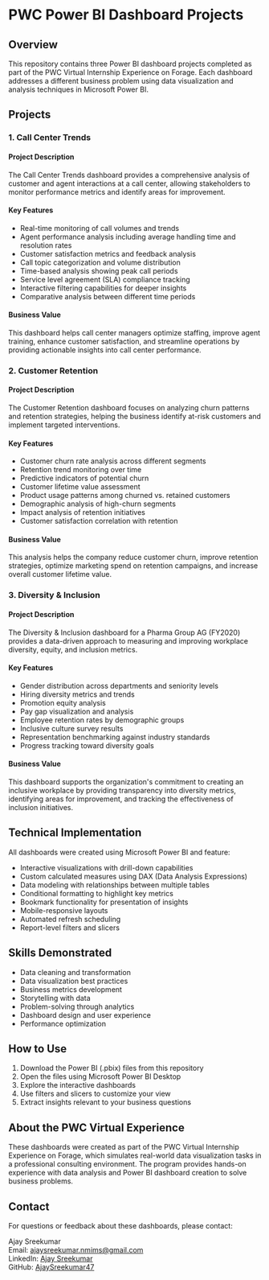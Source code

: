 # PWC Power BI Dashboard Projects

## Overview

This repository contains three Power BI dashboard projects completed as part of the PWC Virtual Internship Experience on Forage. Each dashboard addresses a different business problem using data visualization and analysis techniques in Microsoft Power BI.

## Projects

### 1. Call Center Trends

#### Project Description
The Call Center Trends dashboard provides a comprehensive analysis of customer and agent interactions at a call center, allowing stakeholders to monitor performance metrics and identify areas for improvement.

#### Key Features
- Real-time monitoring of call volumes and trends
- Agent performance analysis including average handling time and resolution rates
- Customer satisfaction metrics and feedback analysis
- Call topic categorization and volume distribution
- Time-based analysis showing peak call periods
- Service level agreement (SLA) compliance tracking
- Interactive filtering capabilities for deeper insights
- Comparative analysis between different time periods

#### Business Value
This dashboard helps call center managers optimize staffing, improve agent training, enhance customer satisfaction, and streamline operations by providing actionable insights into call center performance.

### 2. Customer Retention

#### Project Description
The Customer Retention dashboard focuses on analyzing churn patterns and retention strategies, helping the business identify at-risk customers and implement targeted interventions.

#### Key Features
- Customer churn rate analysis across different segments
- Retention trend monitoring over time
- Predictive indicators of potential churn
- Customer lifetime value assessment
- Product usage patterns among churned vs. retained customers
- Demographic analysis of high-churn segments
- Impact analysis of retention initiatives
- Customer satisfaction correlation with retention

#### Business Value
This analysis helps the company reduce customer churn, improve retention strategies, optimize marketing spend on retention campaigns, and increase overall customer lifetime value.

### 3. Diversity & Inclusion


#### Project Description
The Diversity & Inclusion dashboard for a Pharma Group AG (FY2020) provides a data-driven approach to measuring and improving workplace diversity, equity, and inclusion metrics.

#### Key Features
- Gender distribution across departments and seniority levels
- Hiring diversity metrics and trends
- Promotion equity analysis
- Pay gap visualization and analysis
- Employee retention rates by demographic groups
- Inclusive culture survey results
- Representation benchmarking against industry standards
- Progress tracking toward diversity goals

#### Business Value
This dashboard supports the organization's commitment to creating an inclusive workplace by providing transparency into diversity metrics, identifying areas for improvement, and tracking the effectiveness of inclusion initiatives.

## Technical Implementation

All dashboards were created using Microsoft Power BI and feature:

- Interactive visualizations with drill-down capabilities
- Custom calculated measures using DAX (Data Analysis Expressions)
- Data modeling with relationships between multiple tables
- Conditional formatting to highlight key metrics
- Bookmark functionality for presentation of insights
- Mobile-responsive layouts
- Automated refresh scheduling
- Report-level filters and slicers

## Skills Demonstrated

- Data cleaning and transformation
- Data visualization best practices
- Business metrics development
- Storytelling with data
- Problem-solving through analytics
- Dashboard design and user experience
- Performance optimization

## How to Use

1. Download the Power BI (.pbix) files from this repository
2. Open the files using Microsoft Power BI Desktop
3. Explore the interactive dashboards
4. Use filters and slicers to customize your view
5. Extract insights relevant to your business questions

## About the PWC Virtual Experience

These dashboards were created as part of the PWC Virtual Internship Experience on Forage, which simulates real-world data visualization tasks in a professional consulting environment. The program provides hands-on experience with data analysis and Power BI dashboard creation to solve business problems.

## Contact

For questions or feedback about these dashboards, please contact:

Ajay Sreekumar  
Email: ajaysreekumar.nmims@gmail.com  
LinkedIn: [Ajay Sreekumar](https://www.linkedin.com/in/ajay-sreekumar-nmims/)  
GitHub: [AjaySreekumar47](https://github.com/AjaySreekumar47)
